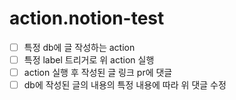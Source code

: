 # action.notion-test

- [ ] 특정 db에 글 작성하는 action
- [ ] 특정 label 트리거로 위 action 실행
- [ ] action 실행 후 작성된 글 링크 pr에 댓글
- [ ] db에 작성된 글의 내용의 특정 내용에 따라 위 댓글 수정
